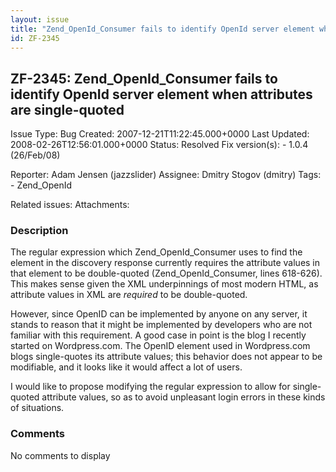 ```yaml
---
layout: issue
title: "Zend_OpenId_Consumer fails to identify OpenId server element when attributes are single-quoted"
id: ZF-2345
---
```


ZF-2345: Zend\_OpenId\_Consumer fails to identify OpenId server element when attributes are single-quoted
---------------------------------------------------------------------------------------------------------

 Issue Type: Bug Created: 2007-12-21T11:22:45.000+0000 Last Updated: 2008-02-26T12:56:01.000+0000 Status: Resolved Fix version(s): - 1.0.4 (26/Feb/08)
 
 Reporter:  Adam Jensen (jazzslider)  Assignee:  Dmitry Stogov (dmitry)  Tags: - Zend\_OpenId
 
 Related issues: 
 Attachments: 
### Description

The regular expression which Zend\_OpenId\_Consumer uses to find the element in the discovery response currently requires the attribute values in that element to be double-quoted (Zend\_OpenId\_Consumer, lines 618-626). This makes sense given the XML underpinnings of most modern HTML, as attribute values in XML are _required_ to be double-quoted.

However, since OpenID can be implemented by anyone on any server, it stands to reason that it might be implemented by developers who are not familiar with this requirement. A good case in point is the blog I recently started on Wordpress.com. The OpenID element used in Wordpress.com blogs single-quotes its attribute values; this behavior does not appear to be modifiable, and it looks like it would affect a lot of users.

I would like to propose modifying the regular expression to allow for single-quoted attribute values, so as to avoid unpleasant login errors in these kinds of situations.

 

 

### Comments

No comments to display